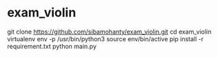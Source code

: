 # exam_violin
 git clone https://github.com/sibamohanty/exam_violin.git
 cd exam_violin
 virtualenv env -p /usr/bin/python3
 source env/bin/active
 pip install -r requirement.txt
 python main.py
